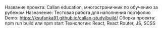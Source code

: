 Название проекта: Callan education, многостраничник по обучению за рубежом
Назначение: Тестовая работа для наполнения портфолио
Demo: https://ksufanka91.github.io/callan-study/build/
Сборка проекта: npm run build или npm start
Технологии: React, React Router, JS, SCSS
